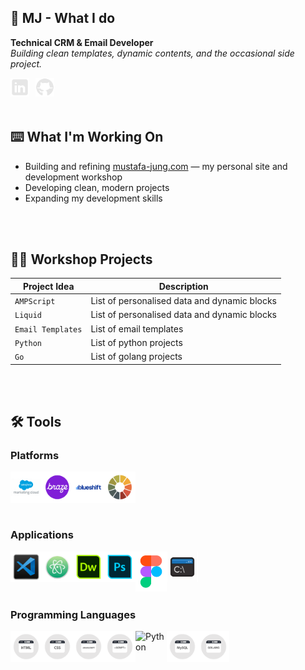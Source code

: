  ## 🦖 MJ - What I do

**Technical CRM & Email Developer**  
*Building clean templates, dynamic contents, and the occasional side project.*

<a href="https://www.linkedin.com/in/mustafajung/">
  <img align="left" alt="LinkedIn" width="30px" style="padding-right:10px;" src="images/social-media/linkedin-logo.png"/>
</a>
<a href="https://github.com/mjgodzilla86">
  <img align="left" alt="GitHub" width="30px" style="padding-right:10px;" src="images/social-media/github-logo.png"/>
</a>

<br/>
<br/>
<br/>

## ⌨️ What I'm Working On
- Building and refining [mustafa-jung.com](https://www.mustafa-jung.com) — my personal site and development workshop
- Developing clean, modern projects
- Expanding my development skills

<br/>
<br/>

## 👷‍♂️ Workshop Projects
| Project Idea | Description |
|--------|----------|
| `AMPScript` | List of personalised data and dynamic blocks |
| `Liquid` | List of personalised data and dynamic blocks |
| `Email Templates` | List of email templates |
| `Python` | List of python projects |
| `Go` | List of golang projects |

<br/>
<br/>

## 🛠 Tools  

### Platforms
  
<img align="left" alt="Salesforce Marketing Cloud" width="50px" style="" src="images/social-media/sfmc.png"/>
<img align="left" alt="Braze" width="50px" style="" src="images/social-media/braze.png"/>
<img align="left" alt="Blueshift" width="50px" style="" src="images/social-media/blueshift.png"/>
<img align="left" alt="Litmus" width="50px" style="" src="images/social-media/litmus.png"/> 

<br/>
<br/>
<br/>
<br/>  

### Applications

<img align="left" alt="VS Code" width="50px" style="" src="images/social-media/vscode1.png"/>
<img align="left" alt="ATOM" width="50px" style="" src="images/social-media/atom1.png"/>
<img align="left" alt="Dreamweaver" width="50px" style="" src="images/social-media/dreamweaver1.png"/>
<img align="left" alt="Photoshop" width="50px" style="" src="images/social-media/photoshop1.png"/>
<img align="left" alt="Figma" width="50px" style="" src="images/social-media/figma1.png"/>
<img align="left" alt="Command Prompt" width="50px" style="" src="images/social-media/commandprompt1.png"/>  

<br/>
<br/>
<br/>
<br/>  

### Programming Languages

<img align="left" alt="HTML" width="50px" style="" src="images/social-media/html.png"/>
<img align="left" alt="CSS" width="50px" style="" src="images/social-media/css.png"/>
<img align="left" alt="Javascript" width="50px" style="" src="images/social-media/javascript.png"/>
<img align="left" alt="Scripting" width="50px" style="" src="images/social-media/script.png"/>
<img align="left" alt="Python" width="50px" style="" src="images/social-media/python1.png"/>
<img align="left" alt="MySQL" width="50px" style="" src="images/social-media/mysql.png"/>
<img align="left" alt="Golang" width="50px" style="" src="images/social-media/golang.png"/>  

<br/>
<br/>
<br/>
<br/>




<!---

- 👋 Hi, I’m @mjgodzilla86
- 👀 I’m interested in ...
- 🌱 I’m currently learning new technical skills...
- 💞️ I’m looking to collaborate on ...
- 📫 How to reach me ...
- 😄 Pronouns: ...
- ⚡ Fun fact: ...


mjgodzilla86/mjgodzilla86 is a ✨ special ✨ repository because its `README.md` (this file) appears on your GitHub profile.
You can click the Preview link to take a look at your changes.
--->

